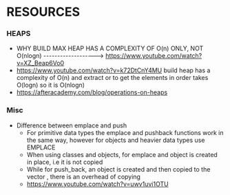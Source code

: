 # RESOURCES

### HEAPS
- WHY BUILD MAX HEAP HAS A COMPLEXITY OF O(n) ONLY, NOT O(nlogn) -------------------> https://www.youtube.com/watch?v=XZ_Beap6Vo0
- https://www.youtube.com/watch?v=k72DtCnY4MU    build heap has a complexity of O(n) and extract or to get the elements in order takes O(logn) so 
 it is O(nlogn)
- https://afteracademy.com/blog/operations-on-heaps

### Misc
- Difference between emplace and push
  - For primitive data types the emplace and pushback functions work in the same way, however for objects and heavier data types use EMPLACE
  - When using classes and objects, for emplace and object is created in place, i.e it is not copied
  - While for push_back, an object is created and then copied to the vector , there is an overhead of copying
  - https://www.youtube.com/watch?v=uwv1uvi1OTU
